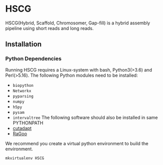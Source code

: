# HSCG
HSCG(Hybrid, Scaffold, Chromosomer, Gap-fill) is a hybrid assembly pipeline using short reads and long reads.

## Installation

### Python Dependencies
Running HSCG requires a Linux-system with bash, Python3(>3.6) and Perl(>5.16). The following Python modules need to be installed:
* `biopython`
* `Networkx`
* `pyparsing`
* `numpy`
* `h5py`
* `pysam`
* `intervaltree`
The following software should also be installed in same PYTHONPATH
* [cutadapt](https://github.com/marcelm/cutadapt)
* [RaGoo](https://github.com/malonge/RaGOO)

We recommend you create a virtual python environment to build the environment.
```
mkvirtualenv HSCG
```

